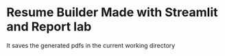# Resume Builder Made with Streamlit and Report lab

It saves the generated pdfs in the current working directory
